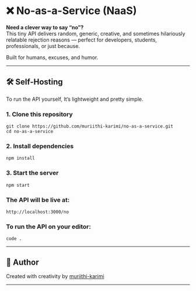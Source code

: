 # ❌ No-as-a-Service (NaaS)

**Need a clever way to say “no”?**  
This tiny API delivers random, generic, creative, and sometimes hilariously relatable rejection reasons — perfect for developers, students, professionals, or just because.

Built for humans, excuses, and humor.

---

## 🛠️ Self-Hosting

To run the API yourself,  It’s lightweight and pretty simple.


### 1. Clone this repository

```
git clone https://github.com/muriithi-karimi/no-as-a-service.git
cd no-as-a-service
```

### 2. Install dependencies

```
npm install
```

### 3. Start the server

```
npm start
```

### The API will be live at:

```
http://localhost:3000/no
```
### To run the API on your editor:

```
code .
```
---
##  👤 Author

Created with creativity by [muriithi-karimi](https://github.com/muriithi-karimi)

---
